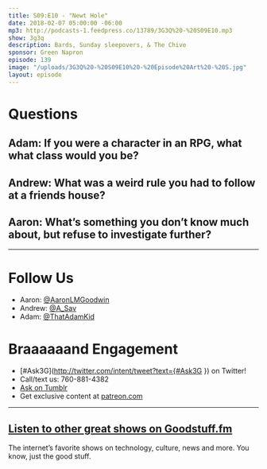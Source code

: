 ```yaml
---
title: S09:E10 - "Newt Hole"
date: 2018-02-07 05:00:00 -06:00
mp3: http://podcasts-1.feedpress.co/13789/3G3Q%20-%20S09E10.mp3
show: 3g3q
description: Bards, Sunday sleepovers, & The Chive
sponsor: Green Napron
episode: 139
image: "/uploads/3G3Q%20-%20S09E10%20-%20Episode%20Art%20-%20S.jpg"
layout: episode
---
```


# Questions 

## Adam: If you were a character in an RPG, what what class would you be? 

## Andrew: What was a weird rule you had to follow at a friends house?

## Aaron: What’s something you don’t know much about, but refuse to investigate further?

***
# Follow Us
* Aaron: [@AaronLMGoodwin](http://twitter.com/aaronlmgoodwin)
* Andrew: [@A_Sav](http://twitter.com/a_sav)
* Adam: [@ThatAdamKid](http://twitter.com/thatadamkid)

# Braaaaaand Engagement
* [#Ask3G](http://twitter.com/intent/tweet?text={#Ask3G }) on Twitter!
* Call/text us: 760-881-4382
* [Ask on Tumblr](http://3g3q.co/ask)
* Get exclusive content at [patreon.com](http://www.patreon.com/3g3q)

***

## [Listen to other great shows on Goodstuff.fm](http://goodstuff.fm/)
The internet’s favorite shows on technology, culture, news and more. You know, just the good stuff.